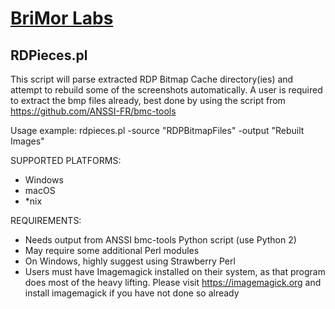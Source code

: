 # [BriMor Labs](https://www.brimorlabs.com)

## RDPieces.pl

This script will parse extracted RDP Bitmap Cache directory(ies) and attempt to rebuild some of the screenshots automatically. A user is required to extract the bmp files already, best done by using the script from https://github.com/ANSSI-FR/bmc-tools

Usage example:
rdpieces.pl -source "RDPBitmapFiles" -output "Rebuilt Images"

SUPPORTED PLATFORMS:
- Windows
- macOS
- \*nix

REQUIREMENTS:
- Needs output from ANSSI bmc-tools Python script (use Python 2) 
- May require some additional Perl modules
- On Windows, highly suggest using Strawberry Perl
- Users must have Imagemagick installed on their system, as that program does most of the heavy lifting. Please visit https://imagemagick.org and install imagemagick if you have not done so already
